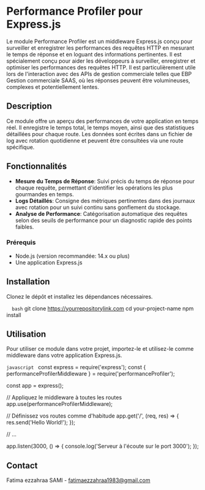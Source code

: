 # Performance Profiler pour Express.js

Le module Performance Profiler est un middleware Express.js conçu pour surveiller et enregistrer les performances des requêtes HTTP en mesurant le temps de réponse et en loguant des informations pertinentes.
Il est spécialement conçu pour aider les développeurs à surveiller, enregistrer et optimiser les performances des requêtes HTTP. Il est particulièrement utile lors de l'interaction avec des APIs de gestion commerciale telles que EBP Gestion commerciale SAAS, où les réponses peuvent être volumineuses, complexes et potentiellement lentes.

## Description

Ce module offre un aperçu des performances de votre application en temps réel. Il enregistre le temps total, le temps moyen, ainsi que des statistiques détaillées pour chaque route. Les données sont écrites dans un fichier de log avec rotation quotidienne et peuvent être consultées via une route spécifique.

## Fonctionnalités

- **Mesure du Temps de Réponse**: Suivi précis du temps de réponse pour chaque requête, permettant d'identifier les opérations les plus gourmandes en temps.
- **Logs Détaillés**: Consigne des métriques pertinentes dans des journaux avec rotation pour un suivi continu sans gonflement du stockage.
- **Analyse de Performance**: Catégorisation automatique des requêtes selon des seuils de performance pour un diagnostic rapide des points faibles.

### Prérequis

- Node.js (version recommandée: 14.x ou plus)
- Une application Express.js

## Installation

Clonez le dépôt et installez les dépendances nécessaires.

```   bash ``` 
git clone https://yourrepositorylink.com
cd your-project-name
npm install

## Utilisation

Pour utiliser ce module dans votre projet, importez-le et utilisez-le comme middleware dans votre application Express.js.

```javascript ``` 
const express = require('express');
const { performanceProfilerMiddleware } = require('performanceProfiler');

const app = express();

// Appliquez le middleware à toutes les routes
app.use(performanceProfilerMiddleware);

// Définissez vos routes comme d'habitude
app.get('/', (req, res) => {
  res.send('Hello World!');
});

// ...

app.listen(3000, () => {
  console.log('Serveur à l'écoute sur le port 3000');
});

## Contact
Fatima ezzahraa SAMI - fatimaezzahraa1983@gmail.com